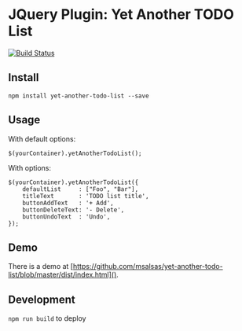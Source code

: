 # JQuery Plugin: Yet Another TODO List 
[![Build Status](https://travis-ci.org/msalsas/yet-another-todo-list.svg?branch=master)](https://travis-ci.org/msalsas/yet-another-todo-list)
 
## Install
 
`npm install yet-another-todo-list --save`
 
## Usage

With default options:

`$(yourContainer).yetAnotherTodoList();`

With options:

    $(yourContainer).yetAnotherTodoList({
        defaultList     : ["Foo", "Bar"],
        titleText       : 'TODO list title',
        buttonAddText   : '+ Add',
        buttonDeleteText: '- Delete',
        buttonUndoText  : 'Undo',
    });

 
## Demo

There is a demo at [https://github.com/msalsas/yet-another-todo-list/blob/master/dist/index.html]().

## Development

`npm run build` to deploy